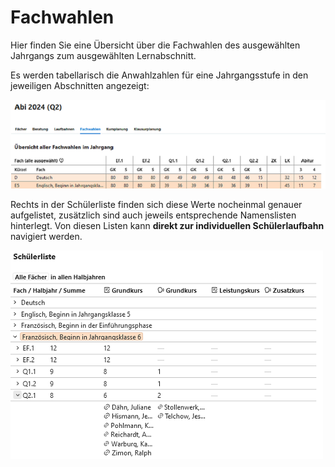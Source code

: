 # Fachwahlen

Hier finden Sie eine Übersicht über die Fachwahlen des ausgewählten Jahrgangs zum ausgewählten Lernabschnitt. 

Es werden tabellarisch die Anwahlzahlen für eine Jahrgangsstufe in den jeweiligen Abschnitten angezeigt:

![Anwahlzahlen](./graphics/SVWS_Oberstufe_Fachwahlen_1.png)

Rechts in der Schülerliste finden sich diese Werte nocheinmal genauer aufgelistet, zusätzlich sind auch jeweils entsprechende Namenslisten hinterlegt.
Von diesen Listen kann **direkt zur individuellen Schülerlaufbahn** navigiert werden.

![Schuelerliste](./graphics/SVWS_Oberstufe_Fachwahlen_2.png)
